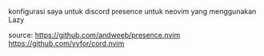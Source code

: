 konfigurasi saya untuk discord presence untuk neovim yang menggunakan Lazy

source: https://github.com/andweeb/presence.nvim
        https://github.com/vyfor/cord.nvim
